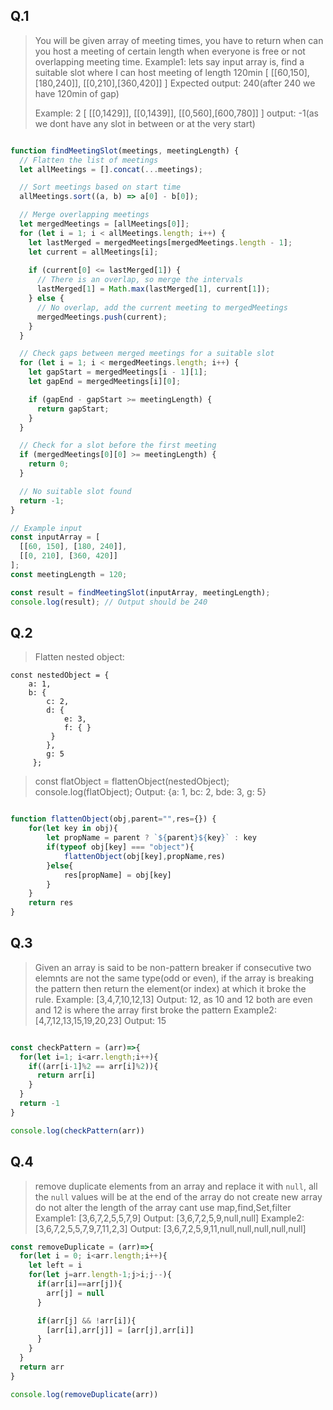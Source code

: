 ## Q.1

> You will be given array of meeting times, you have to return when can you host a meeting of certain length when everyone is free or not overlapping meeting time.
>Example1:
> lets say input array is, find a suitable slot where I can host meeting of length 120min
> [
> [[60,150],[180,240]],
> [[0,210],[360,420]]
> ]
> Expected output: 240(after 240 we have 120min of gap)
> 
> Example: 2
> [
> [[0,1429]],
> [[0,1439]],
> [[0,560],[600,780]]
> ]
> output: -1(as we dont have any slot in between or at the very start)

```javascript

function findMeetingSlot(meetings, meetingLength) {
  // Flatten the list of meetings
  let allMeetings = [].concat(...meetings);

  // Sort meetings based on start time
  allMeetings.sort((a, b) => a[0] - b[0]);

  // Merge overlapping meetings
  let mergedMeetings = [allMeetings[0]];
  for (let i = 1; i < allMeetings.length; i++) {
    let lastMerged = mergedMeetings[mergedMeetings.length - 1];
    let current = allMeetings[i];
    
    if (current[0] <= lastMerged[1]) {
      // There is an overlap, so merge the intervals
      lastMerged[1] = Math.max(lastMerged[1], current[1]);
    } else {
      // No overlap, add the current meeting to mergedMeetings
      mergedMeetings.push(current);
    }
  }

  // Check gaps between merged meetings for a suitable slot
  for (let i = 1; i < mergedMeetings.length; i++) {
    let gapStart = mergedMeetings[i - 1][1];
    let gapEnd = mergedMeetings[i][0];

    if (gapEnd - gapStart >= meetingLength) {
      return gapStart;
    }
  }

  // Check for a slot before the first meeting
  if (mergedMeetings[0][0] >= meetingLength) {
    return 0;
  }

  // No suitable slot found
  return -1;
}

// Example input
const inputArray = [
  [[60, 150], [180, 240]],
  [[0, 210], [360, 420]]
];
const meetingLength = 120;

const result = findMeetingSlot(inputArray, meetingLength);
console.log(result); // Output should be 240

```
## Q.2

> Flatten nested object: 

    const nestedObject = {   
	    a: 1,   
	    b: {
		    c: 2,
		    d: {
			    e: 3,
			    f: { }
			 }   
		    },   
		    g: 5 
		 };

> const flatObject = flattenObject(nestedObject);
> console.log(flatObject); 
> Output: {a: 1, bc: 2, bde: 3, g: 5}

```javascript

function flattenObject(obj,parent="",res={}) {
    for(let key in obj){
        let propName = parent ? `${parent}${key}` : key
        if(typeof obj[key] === "object"){
            flattenObject(obj[key],propName,res)
        }else{
            res[propName] = obj[key]
        }
    }
    return res
}

```

## Q.3
>Given an array is said to be non-pattern breaker if consecutive two elemnts are not the same type(odd or even),
>if the array is breaking the pattern then return the element(or index) at which it broke the rule.
>Example: [3,4,7,10,12,13]
>Output: 12, as 10 and 12 both are even and 12 is where the array first broke the pattern
>Example2: [4,7,12,13,15,19,20,23]
>Output: 15

```javascript

const checkPattern = (arr)=>{
  for(let i=1; i<arr.length;i++){
    if((arr[i-1]%2 == arr[i]%2)){
      return arr[i]
    }
  }
  return -1
}

console.log(checkPattern(arr))

```

## Q.4

>remove duplicate elements from an array and replace it with ```null```, all the ```null``` values will be at the end of the array
>do not create new array
>do not alter the length of the array
>cant use map,find,Set,filter
>Example1: [3,6,7,2,5,5,7,9]
>Output: [3,6,7,2,5,9,null,null]
>Example2: [3,6,7,2,5,5,7,9,7,11,2,3]
>Output: [3,6,7,2,5,9,11,null,null,null,null,null]

```javascript
const removeDuplicate = (arr)=>{
  for(let i = 0; i<arr.length;i++){
    let left = i
    for(let j=arr.length-1;j>i;j--){
      if(arr[i]==arr[j]){
        arr[j] = null
      }

      if(arr[j] && !arr[i]){
        [arr[i],arr[j]] = [arr[j],arr[i]]
      }
    }
  }
  return arr
}

console.log(removeDuplicate(arr))

```